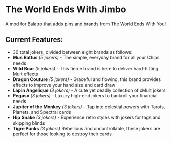 # The World Ends With Jimbo
 A mod for Balatro that adds pins and brands from The World Ends With You!

## Current Features:

- 30 total jokers, divided between eight brands as follows:
- **Mus Rattus** *(5 jokers)* - The simple, everyday brand for all your Chips needs
- **Wild Boar** *(5 jokers)* - This fierce brand is here to deliver hard-hitting Mult effects
- **Dragon Couture** *(5 jokers)* - Graceful and flowing, this brand provides effects to improve your hand size and card draw
- **Lapin Angelique** *(3 jokers)* - A cute yet deadly collection of xMult jokers
- **Pegaso** *(3 jokers)* - Luxury high-end jokers to bankroll your financial needs
- **Jupiter of the Monkey** *(3 jokers)* - Tap into celestial powers with Tarots, Planets, and Spectral cards
- **Hip Snake** *(3 jokers)* - Experience retro styles with jokers for tags and skipping blinds
- **Tigre Punks** *(3 jokers)* Rebellious and uncontrollable, these jokers are perfect for those looking to destroy their cards